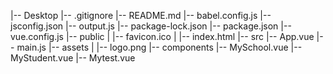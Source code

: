 |-- Desktop
    |-- .gitignore
    |-- README.md
    |-- babel.config.js
    |-- jsconfig.json
    |-- output.js
    |-- package-lock.json
    |-- package.json
    |-- vue.config.js
    |-- public
    |   |-- favicon.ico
    |   |-- index.html
    |-- src
        |-- App.vue
        |-- main.js
        |-- assets
        |   |-- logo.png
        |-- components
            |-- MySchool.vue
            |-- MyStudent.vue
            |-- Mytest.vue
